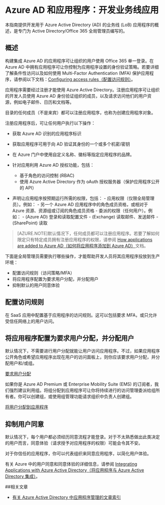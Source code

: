 <properties
	pageTitle="Azure AD 和应用程序：开发人员指导 | Azure"
	description="本文专门为 IT 专业人员编写，提供有关将 Azure 应用程序与 Active Directory 集成的指导。"
	services="active-directory"
	documentationCenter=""
	authors="kgremban"
	manager="stevenpo"
	editor=""/>

<tags
	ms.service="active-directory"
	ms.date="05/09/2016"
	wacn.date="06/24/2016"/>

# Azure AD 和应用程序：开发业务线应用

本指南提供开发用于 Azure Active Directory (AD) 的业务线 (LoB) 应用程序的概述，是专门为 Active Directory/Office 365 全局管理员编写的。

## 概述

构建集成 Azure AD 的应用程序可让组织的用户使用 Office 365 单一登录。在 Azure AD 中拥有应用程序可让你控制为应用程序设置的身份验证策略。若要详细了解条件性访问以及如何使用 Multi-Factor Authentication (MFA) 保护应用程序，请参阅以下文档：[Configuring access rules（配置访问规则）](/documentation/articles/active-directory-conditional-access-azuread-connected-apps)。

应用程序需要经过注册才能使用 Azure Active Directory。注册应用程序可让组织的开发人员使用 Azure AD 身份验证组织的成员，以及请求访问他们的用户资源，例如电子邮件、日历和文档等。

目录的任何成员（不是来宾）都可以注册应用程序，也称为创建应用程序对象。

注册应用程序后，可让任何用户执行以下操作：

- 获取 Azure AD 识别的应用程序标识
- 获取应用程序可用于向 AD 验证其身份的一个或多个机密/密钥
- 在 Azure 门户中使用自定义名称、徽标等指定应用程序的品牌。
- 针对应用利用 Azure AD 授权功能，包括：
  - 基于角色的访问控制 (RBAC)
  - 使用 Azure Active Directory 作为 oAuth 授权服务器（保护应用程序公开的 API）

- 声明让应用程序按预期运行所需的权限，包括：
	  - 应用权限（仅限全局管理员）。例如：
	    - 另一个 Azure AD 应用程序中的角色成员资格，或相对于 Azure 资源、资源组或订阅的角色成员资格
	  - 委派的权限（任何用户）。例如：
	    - (Azure AD) 登录和读取配置文件
	    - (Exchange) 读取邮件、发送邮件
	    - (SharePoint) 读取

> [AZURE.NOTE]默认情况下，任何成员都可以注册应用程序。若要了解如何限定只有特定成员拥有注册应用程序的权限，请参阅 [How applications are added to Azure AD（如何将应用程序添加到 Azure AD）](/documentation/articles/active-directory-how-applications-are-added#who-has-permission-to-add-applications-to-my-azure-ad-instance)文档。

下面是全局管理员需要执行哪些操作，才能帮助开发人员将其应用程序投放到生产环境：

- 配置访问规则（访问策略/MFA）
- 将应用程序配置为要求用户分配，并分配用户
- 抑制默认的用户同意体验

## 配置访问规则

在 SaaS 应用中配置基于应用程序的访问规则。这可以包括要求 MFA，或只允许受信任网络上的用户访问。

## 将应用程序配置为要求用户分配，并分配用户

默认情况下，不需要进行用户分配就能让用户访问应用程序。不过，如果应用程序公开角色或希望应用程序出现在用户的访问面板上，则你应该要求用户分配，并分配用户和/或组。

[要求用户分配](/documentation/articles/active-directory-applications-guiding-developers-requiring-user-assignment)

如果你是 Azure AD Premium 或 Enterprise Mobility Suite (EMS) 的订阅者，我们强烈建议利用组。将组分配到应用程序可让你将持续进行的访问管理委派给组所有者。你可以创建组，或使用组管理功能请求组织中负责人创建组。

[将用户分配到应用程序](/documentation/articles/active-directory-applications-guiding-developers-assigning-users)  


## 抑制用户同意

默认情况下，每个用户都必须经历同意流程才能登录。对于不太熟悉做出此类决定的用户而言，同意体验（请求授予对应用程序的权限）可能会令其不安。

对于你信任的应用程序，你可以代表组织来同意应用程序，以简化用户体验。

有关 Azure 中的用户同意和同意体验的详细信息，请参阅 [Integrating Applications with Azure Active Directory（将应用程序与 Azure Active Directory 集成）](/documentation/articles/active-directory-integrating-applications)。

##相关文章

- [有关 Azure Active Directory 中应用程序管理的文章索引](/documentation/articles/active-directory-apps-index)

<!---HONumber=Mooncake_0606_2016-->